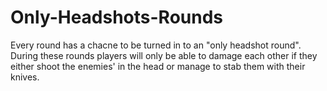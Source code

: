 # Only-Headshots-Rounds
Every round has a chacne to be turned in to an "only headshot round". During these rounds players will only be able to damage each other if they either shoot the enemies' in the head or manage to stab them with their knives.
